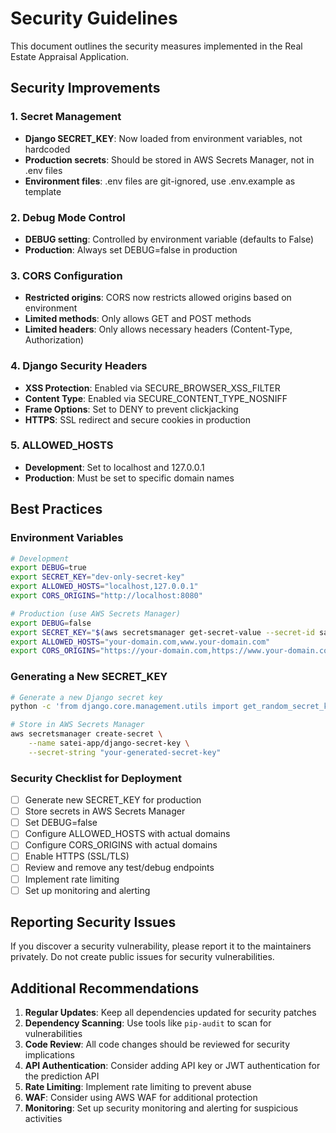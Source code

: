 # Security Guidelines

This document outlines the security measures implemented in the Real Estate Appraisal Application.

## Security Improvements

### 1. Secret Management
- **Django SECRET_KEY**: Now loaded from environment variables, not hardcoded
- **Production secrets**: Should be stored in AWS Secrets Manager, not in .env files
- **Environment files**: .env files are git-ignored, use .env.example as template

### 2. Debug Mode Control
- **DEBUG setting**: Controlled by environment variable (defaults to False)
- **Production**: Always set DEBUG=false in production

### 3. CORS Configuration
- **Restricted origins**: CORS now restricts allowed origins based on environment
- **Limited methods**: Only allows GET and POST methods
- **Limited headers**: Only allows necessary headers (Content-Type, Authorization)

### 4. Django Security Headers
- **XSS Protection**: Enabled via SECURE_BROWSER_XSS_FILTER
- **Content Type**: Enabled via SECURE_CONTENT_TYPE_NOSNIFF
- **Frame Options**: Set to DENY to prevent clickjacking
- **HTTPS**: SSL redirect and secure cookies in production

### 5. ALLOWED_HOSTS
- **Development**: Set to localhost and 127.0.0.1
- **Production**: Must be set to specific domain names

## Best Practices

### Environment Variables
```bash
# Development
export DEBUG=true
export SECRET_KEY="dev-only-secret-key"
export ALLOWED_HOSTS="localhost,127.0.0.1"
export CORS_ORIGINS="http://localhost:8080"

# Production (use AWS Secrets Manager)
export DEBUG=false
export SECRET_KEY="$(aws secretsmanager get-secret-value --secret-id satei-app/django-secret-key --query SecretString --output text)"
export ALLOWED_HOSTS="your-domain.com,www.your-domain.com"
export CORS_ORIGINS="https://your-domain.com,https://www.your-domain.com"
```

### Generating a New SECRET_KEY
```bash
# Generate a new Django secret key
python -c 'from django.core.management.utils import get_random_secret_key; print(get_random_secret_key())'

# Store in AWS Secrets Manager
aws secretsmanager create-secret \
    --name satei-app/django-secret-key \
    --secret-string "your-generated-secret-key"
```

### Security Checklist for Deployment

- [ ] Generate new SECRET_KEY for production
- [ ] Store secrets in AWS Secrets Manager
- [ ] Set DEBUG=false
- [ ] Configure ALLOWED_HOSTS with actual domains
- [ ] Configure CORS_ORIGINS with actual domains
- [ ] Enable HTTPS (SSL/TLS)
- [ ] Review and remove any test/debug endpoints
- [ ] Implement rate limiting
- [ ] Set up monitoring and alerting

## Reporting Security Issues

If you discover a security vulnerability, please report it to the maintainers privately. Do not create public issues for security vulnerabilities.

## Additional Recommendations

1. **Regular Updates**: Keep all dependencies updated for security patches
2. **Dependency Scanning**: Use tools like `pip-audit` to scan for vulnerabilities
3. **Code Review**: All code changes should be reviewed for security implications
4. **API Authentication**: Consider adding API key or JWT authentication for the prediction API
5. **Rate Limiting**: Implement rate limiting to prevent abuse
6. **WAF**: Consider using AWS WAF for additional protection
7. **Monitoring**: Set up security monitoring and alerting for suspicious activities